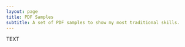 ```yaml
---
layout: page
title: PDF Samples
subtitle: A set of PDF samples to show my most traditional skills.
---
```


TEXT
